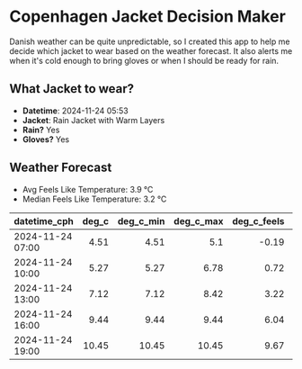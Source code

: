 
# Copenhagen Jacket Decision Maker

Danish weather can be quite unpredictable, so I created this app to help me decide which jacket to wear based on the weather forecast. 
It also alerts me when it's cold enough to bring gloves or when I should be ready for rain.

## What Jacket to wear?

- **Datetime**: 2024-11-24 05:53
- **Jacket**: Rain Jacket with Warm Layers
- **Rain?** Yes
- **Gloves?** Yes

## Weather Forecast
- Avg Feels Like Temperature: 3.9 °C
- Median Feels Like Temperature: 3.2 °C

| datetime_cph     |   deg_c |   deg_c_min |   deg_c_max |   deg_c_feels | weather   | wind   | rain   |
|:-----------------|--------:|------------:|------------:|--------------:|:----------|:-------|:-------|
| 2024-11-24 07:00 |    4.51 |        4.51 |        5.1  |         -0.19 | Rain      | High   | Low    |
| 2024-11-24 10:00 |    5.27 |        5.27 |        6.78 |          0.72 | Rain      | High   | Medium |
| 2024-11-24 13:00 |    7.12 |        7.12 |        8.42 |          3.22 | Rain      | High   | Medium |
| 2024-11-24 16:00 |    9.44 |        9.44 |        9.44 |          6.04 | Rain      | High   | Low    |
| 2024-11-24 19:00 |   10.45 |       10.45 |       10.45 |          9.67 | Clouds    | High   | None   |
        